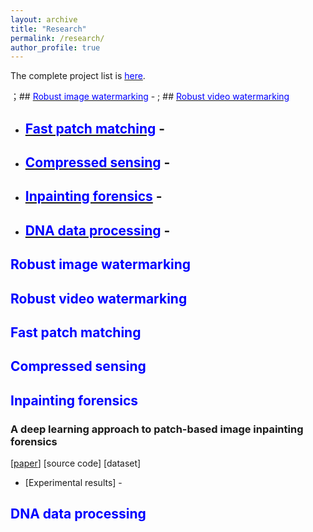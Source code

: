 ```yaml
---
layout: archive
title: "Research"
permalink: /research/
author_profile: true
---
```

The complete project list is [<font color='blue'>here</font>](https://xszhugh.github.io/files/projects.pdf "Projects").  

；## [<font color='blue'>Robust image watermarking</font>](https://github.com/academicpages/academicpages.github.io "Image watermarking") - 
; ## [<font color='blue'>Robust video watermarking</font>](https://github.com/academicpages/academicpages.github.io "Video watermarking")   
- ## [<font color='blue'>Fast patch matching</font>](https://github.com/academicpages/academicpages.github.io "Patch matching") -  
- ## [<font color='blue'>Compressed sensing</font>](https://github.com/academicpages/academicpages.github.io "compressed sensing") -  
- ## [<font color='blue'>Inpainting forensics</font>](https://xszhugh.github.io/_pages/inpainting-forensics.md "Forensics")  - 
- ## [<font color='blue'>DNA data processing</font>](https://github.com/academicpages/academicpages.github.io "DNA")  -
## <font color='blue'>Robust image watermarking</font>
## <font color='blue'>Robust video watermarking</font>
## <font color='blue'>Fast patch matching</font>
## <font color='blue'>Compressed sensing</font>
## <font color='blue'>Inpainting forensics</font>
### A deep learning approach to patch-based image inpainting forensics
[[paper](https://www.sciencedirect.com/science/article/pii/S0923596518305344)] [source code] [dataset] 
- [Experimental results] -
## <font color='blue'>DNA data processing</font>
